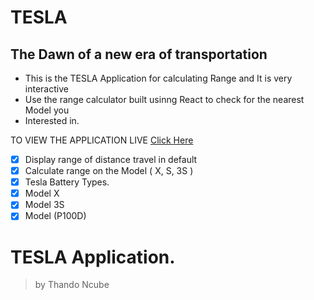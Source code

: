 

# TESLA 
## The Dawn of a new era of transportation
- This is the TESLA Application for calculating Range and It is very interactive
- Use the range calculator built usinng React to check for the nearest Model you
- Interested in. 

TO VIEW THE APPLICATION LIVE [Click Here](http://breakable-temper.surge.sh)

- [x] Display range of distance travel in default 
- [x] Calculate range on the Model ( X, S, 3S )
- [x] Tesla Battery Types.
- [x] Model X
- [x] Model 3S
- [x] Model (P100D)

TESLA Application.
=
> by Thando Ncube
